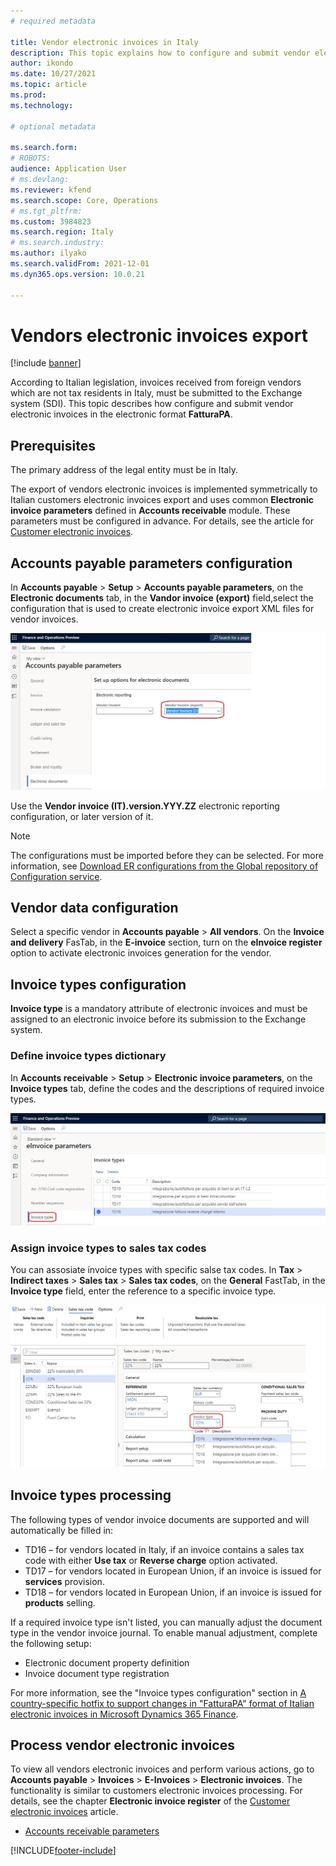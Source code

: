 ```yaml
---
# required metadata

title: Vendor electronic invoices in Italy
description: This topic explains how to configure and submit vendor electronic invoices in Italy.
author: ikondo
ms.date: 10/27/2021
ms.topic: article
ms.prod: 
ms.technology: 

# optional metadata

ms.search.form:  
# ROBOTS: 
audience: Application User
# ms.devlang: 
ms.reviewer: kfend
ms.search.scope: Core, Operations
# ms.tgt_pltfrm: 
ms.custom: 3984823
ms.search.region: Italy
# ms.search.industry: 
ms.author: ilyako
ms.search.validFrom: 2021-12-01
ms.dyn365.ops.version: 10.0.21

---
```


# Vendors electronic invoices export

[!include [banner](../includes/banner.md)]

According to Italian legislation, invoices received from foreign vendors which are not tax residents in Italy, must be submitted to the Exchange system (SDI).
This topic describes how configure and submit vendor electronic invoices in the electronic format **FatturaPA**.

## Prerequisites

The primary address of the legal entity must be in Italy.

The export of vendors electronic invoices is implemented symmetrically to Italian customers electronic invoices export and uses common **Electronic invoice parameters** defined in **Accounts receivable** module. These parameters must be configured in advance. For details, see the article for [Customer electronic invoices](emea-ita-e-invoices.md).


## <a id="apparameters"></a>Accounts payable parameters configuration

In **Accounts payable** \> **Setup** \> **Accounts payable parameters**, on the **Electronic documents** tab, in the **Vandor invoice (export)** field,select the configuration that is used to create electronic invoice export XML files for vendor invoices.

![Electronic documents in Accounts payable parameters](media/emea-ita-AP-parameter-e-invoices.jpg)

Use the **Vendor invoice (IT).version.YYY.ZZ** electronic reporting configuration, or later version of it.

> [!NOTE]
> The configurations must be imported before they can be selected. For more information, see [Download ER configurations from the Global repository of Configuration service](../../fin-ops-core/dev-itpro/analytics/er-download-configurations-global-repo.md).


## Vendor data configuration

Select a specific vendor in **Accounts payable** \> **All vendors**. On the **Invoice and delivery** FasTab, in the **E-invoice** section, turn on the **eInvoice register** option to activate electronic invoices generation for the vendor.

## Invoice types configuration

**Invoice type** is a mandatory attribute of electronic invoices and must be assigned to an electronic invoice before its submission to the Exchange system.

### Define invoice types dictionary

In **Accounts receivable** \> **Setup** \> **Electronic invoice parameters**, on the **Invoice types** tab, define the codes and the descriptions of required invoice types.

![Invoice types dictionary](media/emea-ita-invoice-types.jpg)

### Assign invoice types to sales tax codes

You can assosiate invoice types with specific salse tax codes. In **Tax** \> **Indirect taxes** \> **Sales tax** \> **Sales tax codes**, on the **General** FastTab, in the **Invoice type** field, enter the reference to a specific invoice type.

![Invoice types in tax codes](media/emea-ita-invoice-types-tax-codes.jpg)

## Invoice types processing

The following types of vendor invoice documents are supported and will automatically be filled in:

- TD16 – for vendors located in Italy, if an invoice contains a sales tax code with either **Use tax** or **Reverse charge** option activated.
- TD17 – for vendors located in European Union, if an invoice is issued for **services** provision.
- TD18 – for vendors located in European Union, if an invoice is issued for **products** selling.

If a required invoice type isn't listed, you can manually adjust the document type in the vendor invoice journal. 
To enable manual adjustment, complete the following setup:

- Electronic document property definition
- Invoice document type registration

For more information, see the "Invoice types configuration" section in [A country-specific hotfix to support changes in "FatturaPA" format of Italian electronic invoices in Microsoft Dynamics 365 Finance](https://support.microsoft.com/help/4569342/a-country-specific-hotfix-to-support-changes-in-fatturapa-format-of-it).


## Process vendor electronic invoices

To view all vendors electronic invoices and perform various actions, go to **Accounts payable** > **Invoices** > **E-Invoices** > **Electronic invoices**.
The functionality is similar to customers electronic invoices processing. For details, see the chapter **Electronic invoice register** of the [Customer electronic invoices](emea-ita-e-invoices.md) article.


- [Accounts receivable parameters](#apparameters)



[!INCLUDE[footer-include](../../includes/footer-banner.md)]

